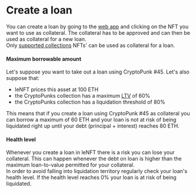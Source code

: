 # Create a loan

You can create a loan by going to the [web app](https://lenft.fi/) and clicking on the NFT you want to use as collateral. The collateral has to be approved and can then be used as collateral for a new loan.\
Only [supported collections](broken-reference) NFTs' can be used as collateral for a loan.

#### Maximum borrowable amount

Let's suppose you want to take out a loan using CryptoPunk #45. Let's also suppose that:

* leNFT prices this asset at 100 ETH
* the CryptoPunks collection has a maximum [LTV](https://en.wikipedia.org/wiki/Loan-to-value\_ratio) of 60%
* the CryptoPunks collection has a liquidation threshold of 80%

This means that if you create a loan using CryptoPunk #45 as collateral you can borrow a maximum of 60 ETH and your loan is not at risk of being liquidated right up until your debt (principal + interest) reaches 80 ETH.

#### Health level

Whenever you create a loan in leNFT there is a risk you can lose your collateral. This can happen whenever the debt on loan is higher than the maximum loan-to-value permitted for your collateral.\
In order to avoid falling into liquidation territory regularly check your loan's health level. If the health level reaches 0% your loan is at risk of being liquidated.
